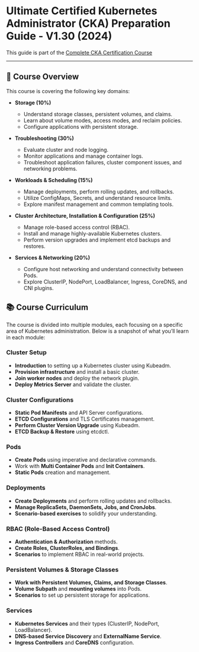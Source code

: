 # Ultimate Certified Kubernetes Administrator (CKA) Preparation Guide - V1.30 (2024)

This guide is part of the [Complete CKA Certification Course](https://techiescamp.com/p/certified-kubernetes-administrator-course)

---

## 📘 Course Overview

This course is covering the following key domains:

- **Storage (10%)**
  - Understand storage classes, persistent volumes, and claims.
  - Learn about volume modes, access modes, and reclaim policies.
  - Configure applications with persistent storage.

- **Troubleshooting (30%)**
  - Evaluate cluster and node logging.
  - Monitor applications and manage container logs.
  - Troubleshoot application failures, cluster component issues, and networking problems.

- **Workloads & Scheduling (15%)**
  - Manage deployments, perform rolling updates, and rollbacks.
  - Utilize ConfigMaps, Secrets, and understand resource limits.
  - Explore manifest management and common templating tools.

- **Cluster Architecture, Installation & Configuration (25%)**
  - Manage role-based access control (RBAC).
  - Install and manage highly-available Kubernetes clusters.
  - Perform version upgrades and implement etcd backups and restores.

- **Services & Networking (20%)**
  - Configure host networking and understand connectivity between Pods.
  - Explore ClusterIP, NodePort, LoadBalancer, Ingress, CoreDNS, and CNI plugins.

## 📚 Course Curriculum

The course is divided into multiple modules, each focusing on a specific area of Kubernetes administration. Below is a snapshot of what you’ll learn in each module:

### Cluster Setup
- **Introduction** to setting up a Kubernetes cluster using Kubeadm.
- **Provision infrastructure** and install a basic cluster.
- **Join worker nodes** and deploy the network plugin.
- **Deploy Metrics Server** and validate the cluster.

### Cluster Configurations
- **Static Pod Manifests** and API Server configurations.
- **ETCD Configurations** and TLS Certificates management.
- **Perform Cluster Version Upgrade** using Kubeadm.
- **ETCD Backup & Restore** using etcdctl.

### Pods
- **Create Pods** using imperative and declarative commands.
- Work with **Multi Container Pods** and **Init Containers**.
- **Static Pods** creation and management.

### Deployments
- **Create Deployments** and perform rolling updates and rollbacks.
- **Manage ReplicaSets, DaemonSets, Jobs, and CronJobs**.
- **Scenario-based exercises** to solidify your understanding.

### RBAC (Role-Based Access Control)
- **Authentication & Authorization** methods.
- **Create Roles, ClusterRoles, and Bindings**.
- **Scenarios** to implement RBAC in real-world projects.

### Persistent Volumes & Storage Classes
- **Work with Persistent Volumes, Claims, and Storage Classes**.
- **Volume Subpath** and **mounting volumes** into Pods.
- **Scenarios** to set up persistent storage for applications.

### Services
- **Kubernetes Services** and their types (ClusterIP, NodePort, LoadBalancer).
- **DNS-based Service Discovery** and **ExternalName Service**.
- **Ingress Controllers** and **CoreDNS** configuration.


